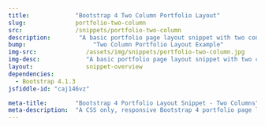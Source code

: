 ```yaml
---
title:             "Bootstrap 4 Two Column Portfolio Layout"
slug:              portfolio-two-column
src:               /snippets/portfolio-two-column
description:	    "A basic portfolio page layout snippet with two content columns built with Bootstrap 4"
bump:			        "Two Column Portfolio Layout Example"
img-src:	    	  /assets/img/snippets/portfolio-two-column.jpg
img-desc:		      "A basic portfolio page layout snippet with two content columns built with Bootstrap 4"
layout:		    	  snippet-overview
dependencies:     
  - Bootstrap 4.1.3
jsfiddle-id: "caj146vz"

meta-title:        "Bootstrap 4 Portfolio Layout Snippet - Two Columns"
meta-description:  "A CSS only, responsive Bootstrap 4 portfolio page layout example with two columns of content."
---
```

